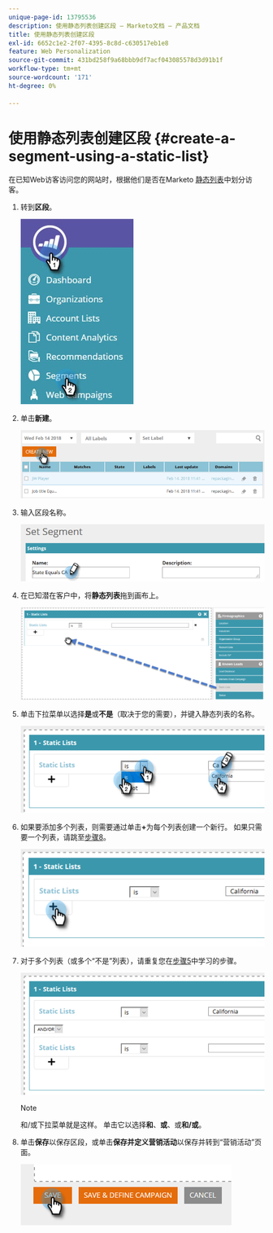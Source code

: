```yaml
---
unique-page-id: 13795536
description: 使用静态列表创建区段 — Marketo文档 — 产品文档
title: 使用静态列表创建区段
exl-id: 6652c1e2-2f07-4395-8c8d-c630517eb1e8
feature: Web Personalization
source-git-commit: 431bd258f9a68bbb9df7acf043085578d3d91b1f
workflow-type: tm+mt
source-wordcount: '171'
ht-degree: 0%

---
```


# 使用静态列表创建区段 {#create-a-segment-using-a-static-list}

在已知Web访客访问您的网站时，根据他们是否在Marketo [静态列表](/help/marketo/product-docs/core-marketo-concepts/smart-lists-and-static-lists/static-lists/understanding-static-lists.md)中划分访客。

1. 转到&#x200B;**区段**。

   ![](assets/1.jpg)

1. 单击&#x200B;**新建**。

   ![](assets/two.png)

1. 输入区段名称。

   ![](assets/three.png)

1. 在已知潜在客户中，将&#x200B;**静态列表**&#x200B;拖到画布上。

   ![](assets/four-2.png)

1. 单击下拉菜单以选择&#x200B;**是**&#x200B;或&#x200B;**不是**（取决于您的需要），并键入静态列表的名称。

   ![](assets/five-2.png)

1. 如果要添加多个列表，则需要通过单击&#x200B;**+**&#x200B;为每个列表创建一个新行。 如果只需要一个列表，请跳至[步骤8](#eight)。

   ![](assets/six-1.png)

1. 对于多个列表（或多个“不是”列表），请重复您在[步骤5](#five)中学习的步骤。

   ![](assets/seven-2.png)

   >[!NOTE]
   >
   >和/或下拉菜单就是这样。 单击它以选择&#x200B;**和**、**或**、或&#x200B;**和/或**。

1. 单击&#x200B;**保存**&#x200B;以保存区段，或单击&#x200B;**保存并定义营销活动**&#x200B;以保存并转到“营销活动”页面。

   ![](assets/eight-1.png)
